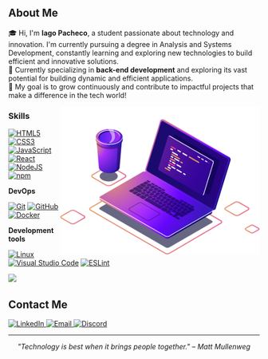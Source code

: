 ## About Me

🎓 Hi, I'm **Iago Pacheco**, a student passionate about technology and innovation. I'm currently pursuing a degree in Analysis and Systems Development, constantly learning and exploring new technologies to build efficient and innovative solutions.  
📘 Currently specializing in **back-end development** and exploring its vast potential for building dynamic and efficient applications.  
🚀 My goal is to grow continuously and contribute to impactful projects that make a difference in the tech world!

<img src="computer-illustration.png" alt="ilustração de um computador" min-width="400px" max-width="400px" width="400px" align="right">

<h3>Skills</h3>

[![HTML5](https://img.shields.io/badge/HTML5-E34F26?logo=html5&logoColor=white)](#)
[![CSS3](https://img.shields.io/badge/CSS3-1572B6?logo=css3&logoColor=white)](#)
[![JavaScript](https://img.shields.io/badge/JavaScript-F7DF1E?logo=javascript&logoColor=000)](#)
[![React](https://img.shields.io/badge/React-61DAFB?logo=react&logoColor=black)](#)
[![NodeJS](https://img.shields.io/badge/Node.js-6DA55F?logo=node.js&logoColor=white)](#)
[![npm](https://img.shields.io/badge/npm-CB3837?logo=npm&logoColor=fff)](#)

**DevOps**

[![Git](https://img.shields.io/badge/Git-F05032?logo=git&logoColor=fff)](#)
[![GitHub](https://img.shields.io/badge/GitHub-%23121011.svg?logo=github&logoColor=white)](#)
[![Docker](https://img.shields.io/badge/Docker-2496ED?logo=docker&logoColor=fff)](#)

**Development tools**

[![Linux](https://img.shields.io/badge/Linux-FCC624?logo=linux&logoColor=black)](#)
[![Visual Studio Code](https://custom-icon-badges.demolab.com/badge/Visual%20Studio%20Code-0078d7.svg?logo=vsc&logoColor=white)](#)
[![ESLint](https://img.shields.io/badge/ESLint-4B32C3?logo=eslint&logoColor=white)](#)
<br/>

<a href="https://github.com/iagopacheco01" title="Perfil do iago">
  <img height="180em" src="https://github-readme-stats.vercel.app/api?username=iagopacheco01&theme=tokyonight&show_icons=true" />
</a>


<h2>Contact Me</h2>

<a href="https://www.linkedin.com/in/iago-pacheco-120a88242/" target="_blank">
  <img src="https://custom-icon-badges.demolab.com/badge/LinkedIn-0A66C2?logo=linkedin-white&logoColor=fff" alt="LinkedIn" />
</a>


<a href="mailto:contact@iagopacheco.tech" target="_blank">
  <img src="https://img.shields.io/badge/Email-0078D4?style=flat-square&logo=maildotru&logoColor=white" alt="Email" />
</a>

<a href="https://discordapp.com/users/997994772180504607" target="_blank">
  <img src="https://img.shields.io/badge/Discord-5865F2?style=flat-square&logo=discord&logoColor=white" alt="Discord" />
</a>


<hr>

<p align="center">
  <em>"Technology is best when it brings people together." – Matt Mullenweg</em>
</p>
